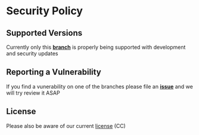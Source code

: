 # Security Policy

## Supported Versions

Currently only this **[branch](https://github.com/Cartrigger/QCXRSoonBot)** is properly being supported with development and security updates

## Reporting a Vulnerability

If you find a vunerability on one of the branches please file an  **[issue](https://github.com/Cartrigger/QCXRSoonBot/issues/new)** and we will try review it ASAP

## License

Please also be aware of our current [license](https://github.com/Cartrigger/QCXRSoonBot/blob/functionalityhandlercommandupdate/LICENSE.md) (CC)


